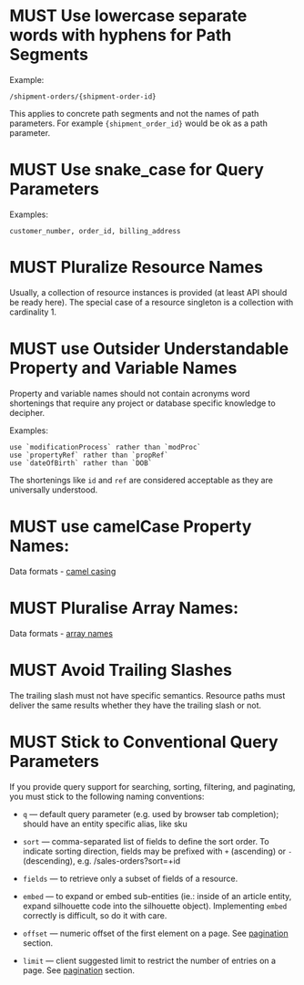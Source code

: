 # MUST Use lowercase separate words with hyphens for Path Segments

Example:

``` http
/shipment-orders/{shipment-order-id}
```

This applies to concrete path segments and not the names of path
parameters. For example `{shipment_order_id}` would be ok as a path
parameter.

# MUST Use snake_case for Query Parameters

Examples:

    customer_number, order_id, billing_address

# MUST Pluralize Resource Names

Usually, a collection of resource instances is provided (at least API
should be ready here). The special case of a resource singleton is a
collection with cardinality 1.

# MUST use Outsider Understandable Property and Variable Names

Property and variable names should not contain acronyms word shortenings that require any project or database specific knowledge to decipher. 

Examples:

    use `modificationProcess` rather than `modProc`
    use `propertyRef` rather than `propRef`
    use `dateOfBirth` rather than `DOB`

The shortenings like `id` and `ref` are considered acceptable as they are universally understood.

# MUST use camelCase Property Names:

Data formats - [camel casing](data-formats.md#must-use-camelcase-property-names-a-za-z0-9)

# MUST Pluralise Array Names:

Data formats - [array names](data-formats.md#must-pluralise-array-names)

# MUST Avoid Trailing Slashes

The trailing slash must not have specific semantics. Resource paths must
deliver the same results whether they have the trailing slash or not.

# MUST Stick to Conventional Query Parameters

If you provide query support for searching, sorting, filtering, and
paginating, you must stick to the following naming conventions:

  - `q` — default query parameter (e.g. used by browser tab completion);
    should have an entity specific alias, like sku

  - `sort` — comma-separated list of fields
    to define the sort order. To indicate sorting direction, fields may
    be prefixed with `+` (ascending) or `-` (descending), e.g.
    /sales-orders?sort=+id

  - `fields` — to retrieve only a subset of fields of a resource.

  - `embed` — to expand or embed sub-entities (ie.: inside of an
    article entity, expand silhouette code into the silhouette object).
    Implementing `embed` correctly is difficult, so do it with care.

  - `offset` — numeric offset of the first element on a page. See
    [pagination](pagination.md) section.

  - `limit` — client suggested limit to restrict the number of entries
    on a page. See [pagination](pagination.md) section.
